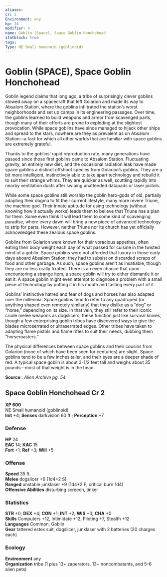 ```yaml
---
aliases: 
cr: 2
Environment: any
hp: 24
modifier: 4
name: Goblin (Space), Space Goblin Honchohead
statblock: true
tags: 
Type: NE Small humanoid (goblinoid)  
---
```


# Goblin (SPACE), Space Goblin Honchohead

Goblin legend claims that long ago, a tribe of surprisingly clever goblins stowed away on a spacecraft that left Golarion and made its way to Absalom Station, where the goblins infiltrated the station’s worst neighborhoods and set up camps in its engineering passages. Over time, the goblins learned to build weapons and armor from scavenged parts, though many of their efforts are prone to exploding at the slightest provocation. While space goblins have since managed to hijack other ships and spread to the stars, nowhere are they as prevalent as on Absalom Station—a fact for which all other worlds that are familiar with space goblins are extremely grateful.

Thanks to the goblins’ rapid reproduction rate, many generations have passed since those first goblins came to Absalom Station. Fluctuating gravity, an entirely new diet, and the occasional radiation leak have made space goblins a distinct offshoot species from Golarion’s goblins. They are a bit more intelligent, instinctively able to take apart technology and rebuild it to suit their strange whims. They are quicker as well, scuttling rapidly into nearby ventilation ducts after swiping unattended datapads or laser pistols.

While some space goblins still worship the goblin hero-gods of old, partially adapting their dogma to fit their current lifestyle, many more revere Triune, the machine god. Their innate aptitude for using technology (without knowing how it actually works) leads them to believe that Triune has a plan for them. Some even think it will lead them to some kind of scavenging paradise, where every dawn will bring a new piece of advanced technology to strip for parts. However, neither Triune nor its church has yet officially acknowledged these zealous space goblins.

Goblins from Golarion were known for their voracious appetites, often eating their body weight each day of what passed for cuisine in the twisted mind of a goblin. Space goblins were not afforded that luxury in those early days aboard Absalom Station; they had to subsist on discarded scraps of food and other garbage. As such, space goblins aren’t as insatiable, though they are no less orally fixated. There is an even chance that upon encountering a strange item, a space goblin will try to either dismantle it or eat it. A space goblin might even attempt to diagnose a problem with a small piece of technology by putting it in his mouth and tasting every part of it.

Goblins’ instinctive hatred and fear of dogs and horses has also adapted over the millennia. Space goblins tend to refer to any quadruped (or anything shaped even remotely similarly) that they dislike as a “dog” or “horse,” depending on its size. In that vein, they still refer to their iconic crude melee weapons as dogslicers; these function just like survival knives, though a few enterprising goblin tribes have discovered ways to give the blades microserrated or ultraserrated edges. Other tribes have taken to adapting flame pistols and flame rifles to suit their needs, dubbing them “horseroasters.”

The physical differences between space goblins and their cousins from Golarion (none of which have been seen for centuries) are slight. Space goblins tend to be a few inches taller, and their eyes are a deeper shade of red. A typical space goblin is about 3-1/2 feet tall and weighs about 35 pounds—most of that weight is in the head.


**Source**:: _Alien Archive pg. 54_

## Space Goblin Honchohead Cr 2

**XP 600**  
NE Small humanoid (goblinoid)  
**Init** +4; **Senses** darkvision 60 ft.; **Perception** +7  

### Defense

**HP** 24  
**EAC** 14; **KAC** 15  
**Fort** +1; **Ref** +3; **Will** +5  

### Offense

**Speed** 35 ft.  
**Melee** dogslicer +6 (1d4+2 S)  
**Ranged** unstable junklaser +9 (1d4+2 F; critical burn 1d4)  
**Offensive Abilities** disturbing screech, tinker

### Statistics

**STR** +0; **DEX** +4; **CON** +1; **INT** +2; **WIS** +0; **CHA** +0  
**Skills** Computers +12, Intimidate +12, Piloting +7, Stealth +12  
**Languages** Common, Goblin  
**Gear** tattered estex suit, dogslicer, junklaser with 2 batteries (20 charges each)

### Ecology

**Environment** any  
**Organization** tribe (1 plus 13+ zaperators, 13+ noncombatants, and 5–6 alien pets)
